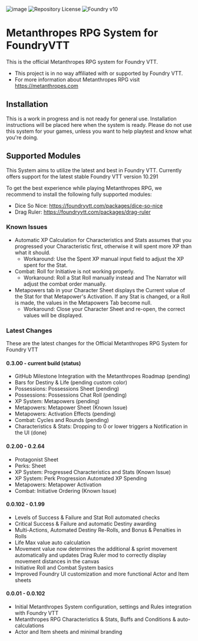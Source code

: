 ![image](https://content.invisioncic.com/e290497/monthly_2022_12/01.jpg.10f501a62b5254cef6f04d9f87c8b52d.jpg)
![Repository License](https://img.shields.io/github/license/legitamine/metanthropes-system)
![Foundry v10](https://img.shields.io/badge/foundry-v10-green)

# Metanthropes RPG System for FoundryVTT
This is the official Metanthropes RPG system for Foundry VTT.

- This project is in no way affiliated with or supported by Foundry VTT.
- For more information about Metanthropes RPG visit https://metanthropes.com

## Installation
This is a work in progress and is not ready for general use. Installation instructions will be placed here when the system is ready. Please do not use this system for your games, unless you want to help playtest and know what you're doing.

## Supported Modules

This System aims to utilize the latest and best in Foundry VTT. Currently offers support for the latest stable Foundry VTT version 10.291

To get the best experience while playing Metanthropes RPG, we recommend to install the following fully supported modules:

- Dice So Nice: https://foundryvtt.com/packages/dice-so-nice
- Drag Ruler: https://foundryvtt.com/packages/drag-ruler 

### Known Issues

- Automatic XP Calculation for Characteristics and Stats assumes that you progressed your Characteristic first, otherwise it will spent more XP than what it should. 
	- Workaround: Use the Spent XP manual input field to adjust the XP spent for the Stat.
- Combat: Roll for Initiative is not working properly. 
	- Workaround: Roll a Stat Roll manually instead and The Narrator will adjust the combat order manually.
- Metapowers tab in your Character Sheet displays the Current value of the Stat for that Metapower's Activation. If any Stat is changed, or a Roll is made, the values in the Metapowers Tab become null.
	- Workaround: Close your Character Sheet and re-open, the correct values will be displayed.
### Latest Changes

These are the latest changes for the Official Metanthropes RPG System for Foundry VTT
#### 0.3.00 - current build (status)
- GitHub Milestone Integration with the Metanthropes Roadmap (pending)
- Bars for Destiny & Life (pending custom color)
- Possessions: Possessions Sheet (pending)
- Possessions: Possessions Chat Roll (pending)
- XP System: Metapowers (pending)
- Metapowers: Metapower Sheet (Known Issue)
- Metapowers: Activation Effects (pending)
- Combat: Cycles and Rounds (pending)
- Characteristics & Stats: Dropping to 0 or lower triggers a Notification in the UI (done)
#### 0.2.00 - 0.2.64

- Protagonist Sheet
- Perks: Sheet
- XP System: Progressed Characteristics and Stats (Known Issue)
- XP System: Perk Progression Automated XP Spending
- Metapowers: Metapower Activation
- Combat: Initiative Ordering (Known Issue)

#### 0.0.102 - 0.1.99
- Levels of Success & Failure and Stat Roll automated checks
- Critical Success & Failure and automatic Destiny awarding
- Multi-Actions, Automated Destiny Re-Rolls, and Bonus & Penalties in Rolls
- Life Max value auto calculation
- Movement value now determines the additional & sprint movement automatically and updates Drag Ruler mod to correctly display movement distances in the canvas
- Initiative Roll and Combat System basics
- Improved Foundry UI customization and more functional Actor and Item sheets

#### 0.0.01 - 0.0.102
- Initial Metanthropes System configuration, settings and Rules integration with Foundry VTT
- Metanthropes RPG Characteristics & Stats, Buffs and Conditions & auto-calculations
- Actor and Item sheets and minimal branding
